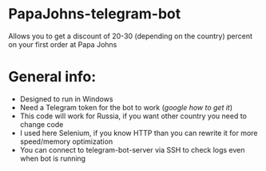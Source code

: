 # PapaJohns-telegram-bot

Allows you to get a discount of 20-30 (depending on the country) percent on your first order at Papa Johns

# General info:
- Designed to run in Windows
- Need a Telegram token for the bot to work (*google how to get it*)
- This code will work for Russia, if you want other country you need to
change code
- I used here Selenium, if you know HTTP than you can rewrite it for
more speed/memory optimization
- You can connect to telegram-bot-server via SSH to check logs even when
bot is running
